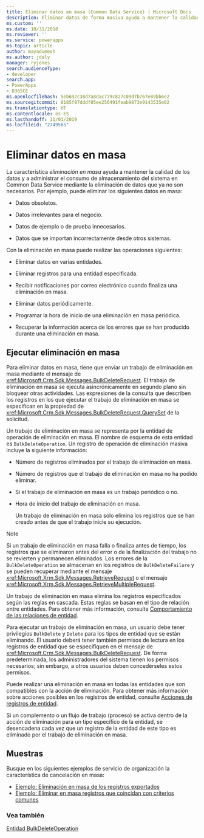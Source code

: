 ```yaml
---
title: Eliminar datos en masa (Common Data Service) | Microsoft Docs
description: Eliminar datos de forma masiva ayuda a mantener la calidad de los datos y a administrar el consumo de almacenamiento del sistema eliminando los datos que ya no son necesarios.
ms.custom: ''
ms.date: 10/31/2018
ms.reviewer: ''
ms.service: powerapps
ms.topic: article
author: mayadumesh
ms.author: jdaly
manager: ryjones
search.audienceType:
- developer
search.app:
- PowerApps
- D365CE
ms.openlocfilehash: 5eb692c38d7a8dac779c827c09d7b767e89bb6e2
ms.sourcegitcommit: 8185f87dddf05ee256491feab9873e9143535e02
ms.translationtype: HT
ms.contentlocale: es-ES
ms.lasthandoff: 11/01/2019
ms.locfileid: "2749565"
---
```

# <a name="delete-data-in-bulk"></a>Eliminar datos en masa

La característica *eliminación en masa* ayuda a mantener la calidad de los datos y a administrar el consumo de almacenamiento del sistema en Common Data Service mediante la eliminación de datos que ya no son necesarios. Por ejemplo, puede eliminar los siguientes datos en masa:  
  
- Datos obsoletos.  
  
- Datos irrelevantes para el negocio.  
  
- Datos de ejemplo o de prueba innecesarios.  
  
- Datos que se importan incorrectamente desde otros sistemas.  
  
Con la eliminación en masa puede realizar las operaciones siguientes:  
  
- Eliminar datos en varias entidades.  
  
- Eliminar registros para una entidad especificada.  
  
- Recibir notificaciones por correo electrónico cuando finaliza una eliminación en masa.  
  
- Eliminar datos periódicamente.  
  
- Programar la hora de inicio de una eliminación en masa periódica.  
  
- Recuperar la información acerca de los errores que se han producido durante una eliminación en masa.  
  
## <a name="run-bulk-delete"></a>Ejecutar eliminación en masa

Para eliminar datos en masa, tiene que enviar un trabajo de eliminación en masa mediante el mensaje de <xref:Microsoft.Crm.Sdk.Messages.BulkDeleteRequest>. El trabajo de eliminación en masa se ejecuta asincrónicamente en segundo plano sin bloquear otras actividades. Las expresiones de la consulta que describen los registros en los que ejecutar el trabajo de eliminación en masa se especifican en la propiedad de <xref:Microsoft.Crm.Sdk.Messages.BulkDeleteRequest.QuerySet> de la solicitud.  
  
 Un trabajo de eliminación en masa se representa por la entidad de operación de eliminación en masa. El nombre de esquema de esta entidad es `BulkDeleteOperation`. Un registro de operación de eliminación masiva incluye la siguiente información:  
  
- Número de registros eliminados por el trabajo de eliminación en masa.  
  
- Número de registros que el trabajo de eliminación en masa no ha podido eliminar.  
  
- Si el trabajo de eliminación en masa es un trabajo periódico o no.  
  
- Hora de inicio del trabajo de eliminación en masa.  
  
  Un trabajo de eliminación en masa solo elimina los registros que se han creado antes de que el trabajo inicie su ejecución.  
  
> [!NOTE]
>  Si un trabajo de eliminación en masa falla o finaliza antes de tiempo, los registros que se eliminaron antes del error o de la finalización del trabajo no se revierten y permanecen eliminados. Los errores de la `BulkDeleteOperation` se almacenan en los registros de `BulkDeleteFailure` y se pueden recuperar mediante el mensaje <xref:Microsoft.Xrm.Sdk.Messages.RetrieveRequest> o el mensaje <xref:Microsoft.Xrm.Sdk.Messages.RetrieveMultipleRequest>.  
  
 Un trabajo de eliminación en masa elimina los registros especificados según las reglas en cascada. Estas reglas se basan en el tipo de relación entre entidades. Para obtener más información, consulte [Comportamiento de las relaciones de entidad](/dynamics365/customer-engagement/developer/entity-relationship-behavior).  
  
 Para ejecutar un trabajo de eliminación en masa, un usuario debe tener privilegios `BulkDelete` y `Delete` para los tipos de entidad que se están eliminando. El usuario deberá tener también permisos de lectura en los registros de entidad que se especifiquen en el mensaje de <xref:Microsoft.Crm.Sdk.Messages.BulkDeleteRequest>. De forma predeterminada, los administradores del sistema tienen los permisos necesarios; sin embargo, a otros usuarios deben concedérseles estos permisos.  
  
 Puede realizar una eliminación en masa en todas las entidades que son compatibles con la acción de eliminación. Para obtener más información sobre acciones posibles en los registros de entidad, consulte [Acciones de registros de entidad](/dynamics365/customer-engagement/developer/introduction-entities#ActionsOnEntityRecords).  
  
 Si un complemento o un flujo de trabajo (proceso) se activa dentro de la acción de eliminación para un tipo específico de la entidad, se desencadena cada vez que un registro de la entidad de este tipo es eliminado por el trabajo de eliminación en masa.  
  
## <a name="samples"></a>Muestras

Busque en los siguientes ejemplos de servicio de organización la característica de cancelación en masa:

- [Ejemplo: Eliminación en masa de los registros exportados](org-service/samples/bulk-delete-exported-records.md)   
- [Ejemplo: Eliminar en masa registros que coincidan con criterios comunes](org-service/samples/bulk-delete-records-match-common-criteria.md)

### <a name="see-also"></a>Vea también

[Entidad BulkDeleteOperation](reference/entities/bulkdeleteoperation.md)